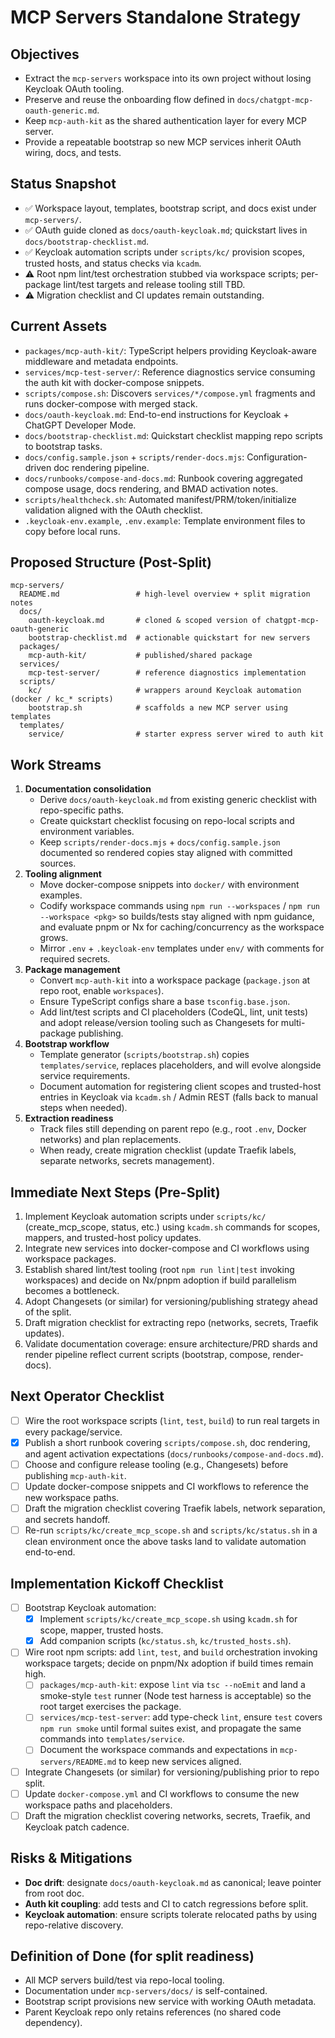 # MCP Servers Standalone Strategy

## Objectives
- Extract the `mcp-servers` workspace into its own project without losing Keycloak OAuth tooling.
- Preserve and reuse the onboarding flow defined in `docs/chatgpt-mcp-oauth-generic.md`.
- Keep `mcp-auth-kit` as the shared authentication layer for every MCP server.
- Provide a repeatable bootstrap so new MCP services inherit OAuth wiring, docs, and tests.

## Status Snapshot
- ✅ Workspace layout, templates, bootstrap script, and docs exist under `mcp-servers/`.
- ✅ OAuth guide cloned as `docs/oauth-keycloak.md`; quickstart lives in `docs/bootstrap-checklist.md`.
- ✅ Keycloak automation scripts under `scripts/kc/` provision scopes, trusted hosts, and status checks via `kcadm`.
- ⚠️ Root npm lint/test orchestration stubbed via workspace scripts; per-package lint/test targets and release tooling still TBD.
- ⚠️ Migration checklist and CI updates remain outstanding.

## Current Assets
- `packages/mcp-auth-kit/`: TypeScript helpers providing Keycloak-aware middleware and metadata endpoints.
- `services/mcp-test-server/`: Reference diagnostics service consuming the auth kit with docker-compose snippets.
- `scripts/compose.sh`: Discovers `services/*/compose.yml` fragments and runs docker-compose with merged stack.
- `docs/oauth-keycloak.md`: End-to-end instructions for Keycloak + ChatGPT Developer Mode.
- `docs/bootstrap-checklist.md`: Quickstart checklist mapping repo scripts to bootstrap tasks.
- `docs/config.sample.json` + `scripts/render-docs.mjs`: Configuration-driven doc rendering pipeline.
- `docs/runbooks/compose-and-docs.md`: Runbook covering aggregated compose usage, docs rendering, and BMAD activation notes.
- `scripts/healthcheck.sh`: Automated manifest/PRM/token/initialize validation aligned with the OAuth checklist.
- `.keycloak-env.example`, `.env.example`: Template environment files to copy before local runs.

## Proposed Structure (Post-Split)
```
mcp-servers/
  README.md                 # high-level overview + split migration notes
  docs/
    oauth-keycloak.md       # cloned & scoped version of chatgpt-mcp-oauth-generic
    bootstrap-checklist.md  # actionable quickstart for new servers
  packages/
    mcp-auth-kit/           # published/shared package
  services/
    mcp-test-server/        # reference diagnostics implementation
  scripts/
    kc/                     # wrappers around Keycloak automation (docker / kc_* scripts)
    bootstrap.sh            # scaffolds a new MCP server using templates
  templates/
    service/                # starter express server wired to auth kit
```

## Work Streams
1. **Documentation consolidation**
   - Derive `docs/oauth-keycloak.md` from existing generic checklist with repo-specific paths.
   - Create quickstart checklist focusing on repo-local scripts and environment variables.
   - Keep `scripts/render-docs.mjs` + `docs/config.sample.json` documented so rendered copies stay aligned with committed sources.
2. **Tooling alignment**
   - Move docker-compose snippets into `docker/` with environment examples.
   - Codify workspace commands using `npm run --workspaces` / `npm run --workspace <pkg>` so builds/tests stay aligned with npm guidance, and evaluate pnpm or Nx for caching/concurrency as the workspace grows.
   - Mirror `.env` + `.keycloak-env` templates under `env/` with comments for required secrets.
3. **Package management**
   - Convert `mcp-auth-kit` into a workspace package (`package.json` at repo root, enable `workspaces`).
   - Ensure TypeScript configs share a base `tsconfig.base.json`.
   - Add lint/test scripts and CI placeholders (CodeQL, lint, unit tests) and adopt release/version tooling such as Changesets for multi-package publishing.
4. **Bootstrap workflow**
   - Template generator (`scripts/bootstrap.sh`) copies `templates/service`, replaces placeholders, and will evolve alongside service requirements.
   - Document automation for registering client scopes and trusted-host entries in Keycloak via `kcadm.sh` / Admin REST (falls back to manual steps when needed).
5. **Extraction readiness**
   - Track files still depending on parent repo (e.g., root `.env`, Docker networks) and plan replacements.
   - When ready, create migration checklist (update Traefik labels, separate networks, secrets management).

## Immediate Next Steps (Pre-Split)
1. Implement Keycloak automation scripts under `scripts/kc/` (create_mcp_scope, status, etc.) using `kcadm.sh` commands for scopes, mappers, and trusted-host policy updates.
2. Integrate new services into docker-compose and CI workflows using workspace packages.
3. Establish shared lint/test tooling (root `npm run lint|test` invoking workspaces) and decide on Nx/pnpm adoption if build parallelism becomes a bottleneck.
4. Adopt Changesets (or similar) for versioning/publishing strategy ahead of the split.
5. Draft migration checklist for extracting repo (networks, secrets, Traefik updates).
6. Validate documentation coverage: ensure architecture/PRD shards and render pipeline reflect current scripts (bootstrap, compose, render-docs).

## Next Operator Checklist
- [ ] Wire the root workspace scripts (`lint`, `test`, `build`) to run real targets in every package/service.
- [x] Publish a short runbook covering `scripts/compose.sh`, doc rendering, and agent activation expectations (`docs/runbooks/compose-and-docs.md`).
- [ ] Choose and configure release tooling (e.g., Changesets) before publishing `mcp-auth-kit`.
- [ ] Update docker-compose snippets and CI workflows to reference the new workspace paths.
- [ ] Draft the migration checklist covering Traefik labels, network separation, and secrets handoff.
- [ ] Re-run `scripts/kc/create_mcp_scope.sh` and `scripts/kc/status.sh` in a clean environment once the above tasks land to validate automation end-to-end.

## Implementation Kickoff Checklist
- [ ] Bootstrap Keycloak automation:
  - [x] Implement `scripts/kc/create_mcp_scope.sh` using `kcadm.sh` for scope, mapper, trusted hosts.
  - [x] Add companion scripts (`kc/status.sh`, `kc/trusted_hosts.sh`).
- [ ] Wire root npm scripts: add `lint`, `test`, and `build` orchestration invoking workspace targets; decide on pnpm/Nx adoption if build times remain high.
  - [ ] `packages/mcp-auth-kit`: expose `lint` via `tsc --noEmit` and land a smoke-style `test` runner (Node test harness is acceptable) so the root target exercises the package.
  - [ ] `services/mcp-test-server`: add type-check `lint`, ensure `test` covers `npm run smoke` until formal suites exist, and propagate the same commands into `templates/service`.
  - [ ] Document the workspace commands and expectations in `mcp-servers/README.md` to keep new services aligned.
- [ ] Integrate Changesets (or similar) for versioning/publishing prior to repo split.
- [ ] Update `docker-compose.yml` and CI workflows to consume the new workspace paths and placeholders.
- [ ] Draft the migration checklist covering networks, secrets, Traefik, and Keycloak patch cadence.

## Risks & Mitigations
- **Doc drift**: designate `docs/oauth-keycloak.md` as canonical; leave pointer from root doc.
- **Auth kit coupling**: add tests and CI to catch regressions before split.
- **Keycloak automation**: ensure scripts tolerate relocated paths by using repo-relative discovery.

## Definition of Done (for split readiness)
- All MCP servers build/test via repo-local tooling.
- Documentation under `mcp-servers/docs/` is self-contained.
- Bootstrap script provisions new service with working OAuth metadata.
- Parent Keycloak repo only retains references (no shared code dependency).
